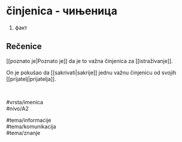 # činjenica - чињеница

1. факт  

## Rečenice

[[poznato je|Poznato je]] da je to važna činjenica za [[istraživanje]].  

On je pokušao da [[sakrivati|sakrije]] jednu važnu činjenicu od svojih [[prijatelj|prijatelja]].  

<br>

#vrsta/imenica  
#nivo/A2  

#tema/informacije  
#tema/komunikacija  
#tema/znanje
